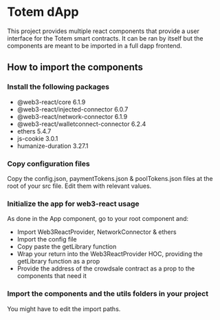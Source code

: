 # Totem dApp

This project provides multiple react components that provide a user interface for the Totem smart contracts. It can be ran by itself but the components are meant to be imported in a full dapp frontend.

## How to import the components

### Install the following packages

- @web3-react/core 6.1.9
- @web3-react/injected-connector 6.0.7
- @web3-react/network-connector 6.1.9
- @web3-react/walletconnect-connector 6.2.4
- ethers 5.4.7
- js-cookie 3.0.1
- humanize-duration 3.27.1

### Copy configuration files

Copy the config.json, paymentTokens.json & poolTokens.json files at the root of your src file. Edit them with relevant values.

### Initialize the app for web3-react usage

As done in the App component, go to your root component and:

- Import Web3ReactProvider, NetworkConnector & ethers
- Import the config file
- Copy paste the getLibrary function
- Wrap your return into the Web3ReactProvider HOC, providing the getLibrary function as a prop
- Provide the address of the crowdsale contract as a prop to the components that need it

### Import the components and the utils folders in your project

You might have to edit the import paths.
